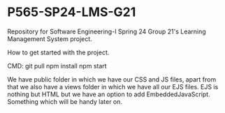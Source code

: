 # P565-SP24-LMS-G21
Repository for Software Engineering-I Spring 24 Group 21's Learning Management System project.

How to get started with the project.

CMD:
git pull
npm install
npm start

We have public folder in which we have our CSS and JS files, apart from that we also have a views folder in which we have all our EJS files. EJS is nothing but HTML but we have an option to add EmbeddedJavaScript. Something which will be handy later on.
